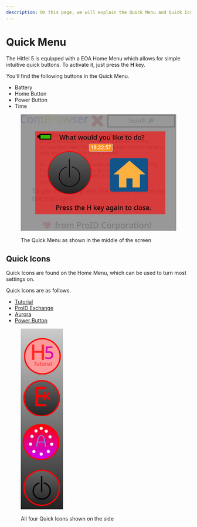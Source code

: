 ```yaml
---
description: On this page, we will explain the Quick Menu and Quick Icons.
---
```


# Quick Menu

The Hitfel 5 is equipped with a EOA Home Menu which allows for simple intuitive quick buttons. To activate it, just press the **H** key.

You'll find the following buttons in the Quick Menu.

* Battery
* Home Button
* Power Button
* Time

<figure><img src=".gitbook/assets/Screenshot 2023-09-26 182304.png" alt=""><figcaption><p>The Quick Menu as shown in the middle of the screen</p></figcaption></figure>

## Quick Icons

Quick Icons are found on the Home Menu, which can be used to turn most settings on.

Quick Icons are as follows.

* [Tutorial](home-menu/#tutorial)
* [ProID Exchange](home-menu/#proid-exchange)
* [Aurora](home-menu/#aurora)
* [Power Button](home-menu/#power-button)

<figure><img src=".gitbook/assets/Screenshot 2023-09-26 182731.png" alt=""><figcaption><p>All four Quick Icons shown on the side</p></figcaption></figure>

